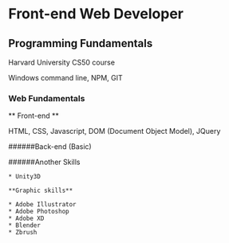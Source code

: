 # Front-end Web Developer

## Programming Fundamentals 
Harvard University CS50 course

Windows command line, NPM, GIT

### Web Fundamentals 

 ** Front-end **

   HTML, CSS, Javascript, DOM (Document Object Model), JQuery
   

######Back-end (Basic)

   
 
     
    
 ######Another Skills
    
    * Unity3D
     
    **Graphic skills**
    
    * Adobe Illustrator
    * Adobe Photoshop
    * Adobe XD
    * Blender
    * Zbrush
